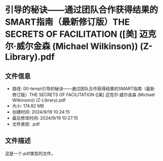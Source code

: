 ﻿# 引导的秘诀——通过团队合作获得结果的SMART指南（最新修订版）THE SECRETS OF FACILITATION ([美] 迈克尔·威尔金森 (Michael Wilkinson)) (Z-Library).pdf

## 文件信息
- 路径: 00-temp\引导的秘诀——通过团队合作获得结果的SMART指南（最新修订版）THE SECRETS OF FACILITATION ([美] 迈克尔·威尔金森 (Michael Wilkinson)) (Z-Library).pdf
- 大小: 174.82 MB
- 创建时间: 2024/9/19 10:24:15
- 最后修改时间: 2024/9/19 10:27:15
- 文件类型: .pdf

## 文件描述
这是一个.pdf类型的文件。

